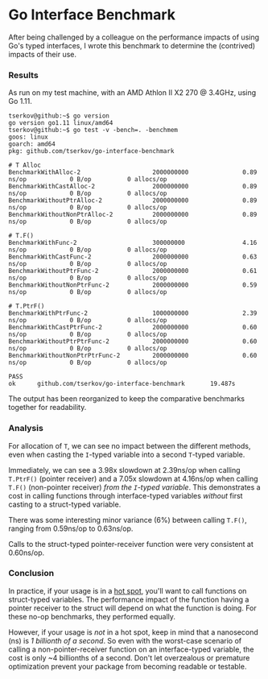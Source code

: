# Go Interface Benchmark
After being challenged by a colleague on the performance impacts of using Go's typed interfaces, I wrote this benchmark to determine the (contrived) impacts of their use.

### Results
As run on my test machine, with an AMD Athlon II X2 270 @ 3.4GHz, using Go 1.11.
```
tserkov@github:~$ go version
go version go1.11 linux/amd64
tserkov@github:~$ go test -v -bench=. -benchmem
goos: linux
goarch: amd64
pkg: github.com/tserkov/go-interface-benchmark

# T Alloc
BenchmarkWithAlloc-2                    2000000000               0.89 ns/op            0 B/op          0 allocs/op
BenchmarkWithCastAlloc-2                2000000000               0.89 ns/op            0 B/op          0 allocs/op
BenchmarkWithoutPtrAlloc-2              2000000000               0.89 ns/op            0 B/op          0 allocs/op
BenchmarkWithoutNonPtrAlloc-2           2000000000               0.89 ns/op            0 B/op          0 allocs/op

# T.F()
BenchmarkWithFunc-2                     300000000                4.16 ns/op            0 B/op          0 allocs/op
BenchmarkWithCastFunc-2                 2000000000               0.63 ns/op            0 B/op          0 allocs/op
BenchmarkWithoutPtrFunc-2               2000000000               0.61 ns/op            0 B/op          0 allocs/op
BenchmarkWithoutNonPtrFunc-2            2000000000               0.59 ns/op            0 B/op          0 allocs/op

# T.PtrF()
BenchmarkWithPtrFunc-2                  1000000000               2.39 ns/op            0 B/op          0 allocs/op
BenchmarkWithCastPtrFunc-2              2000000000               0.60 ns/op            0 B/op          0 allocs/op
BenchmarkWithoutPtrPtrFunc-2            2000000000               0.60 ns/op            0 B/op          0 allocs/op
BenchmarkWithoutNonPtrPtrFunc-2         2000000000               0.60 ns/op            0 B/op          0 allocs/op

PASS
ok      github.com/tserkov/go-interface-benchmark       19.487s
```
The output has been reorganized to keep the comparative benchmarks together for readability.

### Analysis
For allocation of `T`, we can see no impact between the different methods, even when casting the `I`-typed variable into a second `T`-typed variable.

Immediately, we can see a 3.98x slowdown at 2.39ns/op when calling `T.PtrF()` (pointer receiver) and a 7.05x slowdown at 4.16ns/op when calling `T.F()` (non-pointer receiver) _from the `I`-typed variable_. This demonstrates a cost in calling functions through interface-typed variables _without_ first casting to a struct-typed variable.

There was some interesting minor variance (6%) between calling `T.F()`, ranging from 0.59ns/op to 0.63ns/op.

Calls to the struct-typed pointer-receiver function were very consistent at 0.60ns/op.

### Conclusion
In practice, if your usage is in a [hot spot](https://en.wikipedia.org/wiki/Hot_spot_(computer_programming)), you'll want to call functions on struct-typed variables. The performance impact of the function having a pointer receiver to the struct will depend on what the function is doing. For these no-op benchmarks, they performed equally.

However, if your usage is _not_ in a hot spot, keep in mind that a nanosecond (ns) is _1 billionth of a second_. So even with the worst-case scenario of calling a non-pointer-receiver function on an interface-typed variable, the cost is only ~4 billionths of a second. Don't let overzealous or premature optimization prevent your package from becoming readable or testable.
